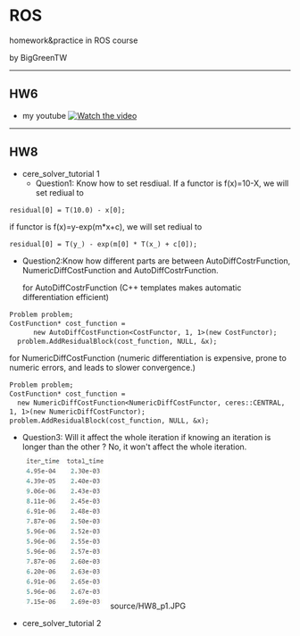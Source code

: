 # ROS
homework&amp;practice in ROS course

by BigGreenTW

---
## HW6
- my youtube
[![Watch the video](https://img.youtube.com/vi/cV2PwPAWOXM/maxresdefault.jpg)](https://youtu.be/cV2PwPAWOXM)

---
## HW8
- cere_solver_tutorial 1
  + Question1: Know how to set resdiual.
    If a functor is f(x)=10-X, we will set rediual to
```c++=
residual[0] = T(10.0) - x[0];
```
if functor is f(x)=y-exp(m*x+c), we will set rediual to
```c++=
residual[0] = T(y_) - exp(m[0] * T(x_) + c[0]);
```
  + Question2:Know how different parts are between AutoDiffCostrFunction, NumericDiffCostFunction and AutoDiffCostrFunction.
    
    for AutoDiffCostrFunction
    (C++ templates makes automatic differentiation efficient)
```c++=
Problem problem;
CostFunction* cost_function =
      new AutoDiffCostFunction<CostFunctor, 1, 1>(new CostFunctor);
  problem.AddResidualBlock(cost_function, NULL, &x);
```
for NumericDiffCostFunction
(numeric differentiation is expensive, prone to numeric errors, and leads to slower convergence.)
```c++=
Problem problem;
CostFunction* cost_function =
  new NumericDiffCostFunction<NumericDiffCostFunctor, ceres::CENTRAL, 1, 1>(new NumericDiffCostFunctor);
problem.AddResidualBlock(cost_function, NULL, &x);
```

  + Question3: Will it affect the whole iteration if knowing an iteration is longer than the other ?
  No, it won't affect the whole iteration.
  ![Image description](https://github.com/biggreentw/ROS/blob/master/source/HW8_p1.JPG)
  source/HW8_p1.JPG
- cere_solver_tutorial 2
  
  
